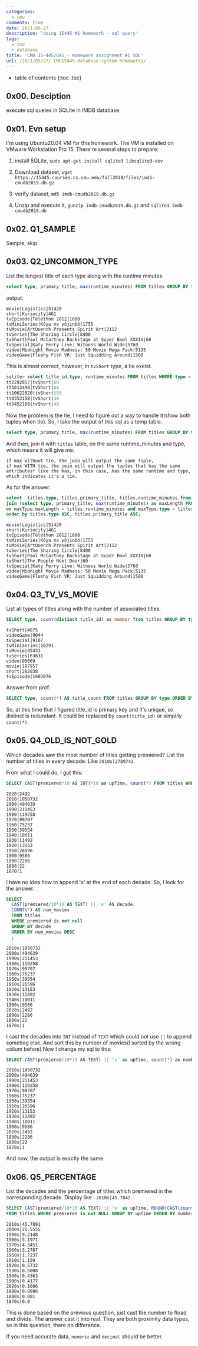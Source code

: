 ```yaml
---
categories:
  - cmu
comments: true
date: 2021-05-27
description: 'doing 15445 #1 homework - sql query'
tags:
  - cmu
  - database
title: 'CMU 15-445/645 - Homework assignment #1 SQL'
url: /2021/05/27/ CMU15445-database-system-homework1/
---
```



* table of contents
{:toc .toc}

## 0x00. Desciption

execute sql queies in SQLite in IMDB database.  

## 0x01. Evn setup

I'm using Ubuntu20.04 VM for this homework. The VM is installed on VMware Workstation Pro 15. There're several steps to prepare:  

1. install SQLite, `sudo apt-get install sqlite3 libsqlite3-dev`

2. Download dataset, `wget https://15445.courses.cs.cmu.edu/fall2019/files/imdb-cmudb2019.db.gz`

3. verify dataset, `md5 imdb-cmudb2019.db.gz`

4. Unzip and execute it, `gunzip imdb-cmudb2019.db.gz` and `sqlite3 imdb-cmudb2019.db`

## 0x02. Q1_SAMPLE

Sample, skip.

## 0x03. Q2_UNCOMMON_TYPE

List the longest title of each type along with the runtime minutes.  

```sql
select type, primary_title, max(runtime_minutes) FROM titles GROUP BY type ORDER BY type ASC, primary_title ASC;
```

output:  

```output
movie|Logistics|51420
short|Kuriocity|461
tvEpisode|Téléthon 2012|1800
tvMiniSeries|Kôya no yôjinbô|1755
tvMovie|ArtQuench Presents Spirit Art|2112
tvSeries|The Sharing Circle|8400
tvShort|Paul McCartney Backstage at Super Bowl XXXIX|60
tvSpecial|Katy Perry Live: Witness World Wide|5760
video|Midnight Movie Madness: 50 Movie Mega Pack|5135
videoGame|Flushy Fish VR: Just Squidding Around|1500
```

This is almost correct, however, in `tvShort` type, a tie exeist.  

```sql
sqlite> select title_id,type, runtime_minutes FROM titles WHERE type = 'tvShort'  ORDER BY runtime_minutes DESC LIMIT 5;
tt2292857|tvShort|60
tt5613498|tvShort|60
tt10622020|tvShort|53
tt0353158|tvShort|49
tt5452108|tvShort|48
```

Now the problem is the tie, I need to figure out a way to handle it(show both tuples when tie). So, I take the output of this sql as a temp table.

```sql
select type, primary_title, max(runtime_minutes) FROM titles GROUP BY type ORDER BY type ASC, primary_title ASC;
```

And then, join it with `titles` table, on the same runtime_minutes and type, which means it will give me:  

```text
if max without tie, the join will output the same tuple,
if max WITH tie, the join will output the tuples that has the same attributes* like the max, in this case, has the same runtime and type, which indicates it's a tie.
```

As for the answer:

```sql
select  titles.type, titles.primary_title, titles.runtime_minutes from titles 
join (select type, primary_title, max(runtime_minutes) as maxLength FROM titles GROUP BY type) as maxType
on maxType.maxLength = titles.runtime_minutes and maxType.type = titles.type
order by titles.type ASC, titles.primary_title ASC;
```

```output
movie|Logistics|51420
short|Kuriocity|461
tvEpisode|Téléthon 2012|1800
tvMiniSeries|Kôya no yôjinbô|1755
tvMovie|ArtQuench Presents Spirit Art|2112
tvSeries|The Sharing Circle|8400
tvShort|Paul McCartney Backstage at Super Bowl XXXIX|60
tvShort|The People Next Door|60
tvSpecial|Katy Perry Live: Witness World Wide|5760
video|Midnight Movie Madness: 50 Movie Mega Pack|5135
videoGame|Flushy Fish VR: Just Squidding Around|1500
```

## 0x04. Q3_TV_VS_MOVIE

List all types of titles along with the number of associated titles.

```sql
SELECT type, count(distinct title_id) as number from titles GROUP BY type ORDER BY number;
```

```output
tvShort|4075
videoGame|9044
tvSpecial|9107
tvMiniSeries|10291
tvMovie|45431
tvSeries|63631
video|90069
movie|197957
short|262038
tvEpisode|1603076
```

Answer from prof:

```sql
SELECT type, count(*) AS title_count FROM titles GROUP BY type ORDER BY title_count ASC;
```

So, at this time that I figured title_id is primary key and it's unique, so distinct is redundant. It could be replaced by `count(title_id)` or simplily `count(*)`.

## 0x05. Q4_OLD_IS_NOT_GOLD

Which decades saw the most number of titles getting premiered? List the number of titles in every decade. Like `2010s|2789741`.

From what I could do, I got this:

```sql
SELECT CAST(premiered/10 AS INT)*10 as upTime, count(*) FROM titles WHERE premiered is not NULL GROUP BY upTime ORDER BY upTime DESC;
```

```output
2020|2492
2010|1050732
2000|494639
1990|211453
1980|119258
1970|99707
1960|75237
1950|39554
1940|10011
1930|11492
1920|13153
1910|26596
1900|9586
1890|2286
1880|22
1870|1
```

I have no idea how to append 's' at the end of each decade. So, I look for the answer.

```sql
SELECT 
  CAST(premiered/10*10 AS TEXT) || 's' AS decade,
  COUNT(*) AS num_movies
  FROM titles
  WHERE premiered is not null
  GROUP BY decade
  ORDER BY num_movies DESC
  ;
```

```output
2010s|1050732
2000s|494639
1990s|211453
1980s|119258
1970s|99707
1960s|75237
1950s|39554
1910s|26596
1920s|13153
1930s|11492
1940s|10011
1900s|9586
2020s|2492
1890s|2286
1880s|22
1870s|1
```

I cast the decades into `INT` instead of `TEXT` which could not use `||` to append someting else. And sort this by number of movies(I sorted by the wrong collum before) Now I change my sql to this:

```sql
SELECT CAST(premiered/10*10 AS TEXT) || 's' as upTime, count(*) as numbers FROM titles WHERE premiered is not NULL GROUP BY upTime ORDER BY numbers DESC;
```

```output
2010s|1050732
2000s|494639
1990s|211453
1980s|119258
1970s|99707
1960s|75237
1950s|39554
1910s|26596
1920s|13153
1930s|11492
1940s|10011
1900s|9586
2020s|2492
1890s|2286
1880s|22
1870s|1
```

And now, the output is exactly the same.

## 0x06. Q5_PERCENTAGE

List the decades and the percentage of titles which premiered in the corresponding decade. Display like : `2010s|45.7042`.

```sql
SELECT CAST(premiered/10*10 AS TEXT) || 's' as upTime, ROUND(CAST(count(*) AS FLOAD) / (SELECT COUNT(*) FROM titles) * 100, 4) as numbers 
FROM titles WHERE premiered is not NULL GROUP BY upTime ORDER BY numbers DESC;
```

```output
2010s|45.7891
2000s|21.5555
1990s|9.2148
1980s|5.1971
1970s|4.3451
1960s|3.2787
1950s|1.7237
1910s|1.159
1920s|0.5732
1930s|0.5008
1940s|0.4363
1900s|0.4177
2020s|0.1086
1890s|0.0996
1880s|0.001
1870s|0.0
```

This is done based on the previous question, just cast the number to fload and divide. The answer cast it into real. They are both proximity data types, so in this question, there no difference. 

If you need accurate data, `numeric` and `decimal` should be better.
